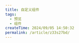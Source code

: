 ```yaml
---
title: 自定义组件
tags:
  - 预览
  - 组件
createTime: 2024/09/05 14:50:32
permalink: /article/z33s27bd/
---
```


<CustomComponent />
